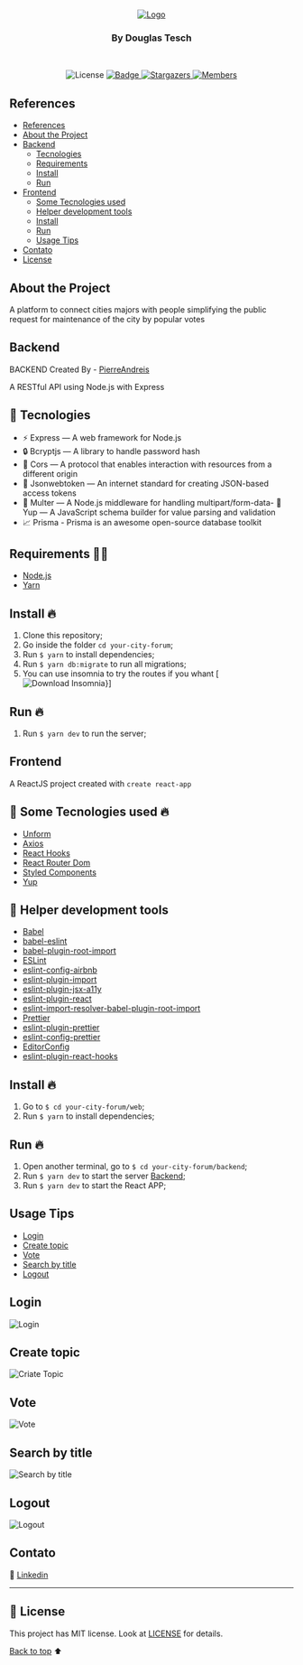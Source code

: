 <br />
<p align="center">
  <a href="https://github.com/Dtesch9/your-city-forum">
    <img src="https://github.com/Dtesch9/your-city-forum/blob/master/assets/signup-screen-your-city-forum.png" alt="Logo">
  </a>

  <h3 align="center">By Douglas Tesch</h3>
</p>
<br />
<p align="center">
  <img alt="License" src="https://img.shields.io/badge/license-MIT-%2304D361">
 
  <a href="https://www.linkedin.com/in/douglas-tesch-00b7a518b/">
    <img alt="Badge" src="https://img.shields.io/badge/Developer-Douglas%20Tesch-orange">
  </a>

  <a href="https://github.com/Dtesch9/fastfeet/stargazers">
    <img alt="Stargazers" src="https://img.shields.io/github/stars/Dtesch9/your-city-forum?style=social">
  </a>
  
   <a href="https://github.com/Dtesch9/fastfeet/network/members">
    <img alt="Members" src="https://img.shields.io/github/forks/Dtesch9/your-city-forum?style=social">
  </a>
</p>

## References

- [References](#references)
- [About the Project](#about-the-project)
- [Backend](#backend)
  - [Tecnologies](#-tecnologies)
  - [Requirements](#requirements-)
  - [Install](#install-)
  - [Run](#run-)
- [Frontend](#frontend)
  - [Some Tecnologies used](#-some-tecnologies-used-)
  - [Helper development tools](#-helper-development-tools)
  - [Install](#install--1)
  - [Run](#run--1)
  - [Usage Tips](#usage-tips)
- [Contato](#contato)
- [License](#memo-license)
  
  
  
## About the Project

A platform to connect cities majors with people simplifying the public request for maintenance of the city by popular votes 

## Backend

BACKEND Created By - [PierreAndreis](https://github.com/PierreAndreis)

A RESTful API using Node.js with Express

## 🚀 Tecnologies

- ⚡ Express — A web framework for Node.js
- :lock: Bcryptjs —  A library to handle password hash
- :fax: Cors — A protocol that enables interaction with resources from a different origin
- :key: Jsonwebtoken — An internet standard for creating JSON-based access tokens
- :paperclip: Multer — A Node.js middleware for handling multipart/form-data- :memo: Yup — A JavaScript schema builder for value parsing and validation
- :chart_with_upwards_trend: Prisma - Prisma is an awesome open-source database toolkit

## Requirements ✋🏻

- [Node.js](https://nodejs.org/en/)
- [Yarn](https://yarnpkg.com/pt-BR/docs/install)

## Install 🔥

1. Clone this repository;
2. Go inside the folder `cd your-city-forum`;
3. Run `$ yarn` to install dependencies;
4. Run `$ yarn db:migrate` to run all migrations;
5. You can use insomnia to try the routes if you whant [![Download Insomnia}](https://insomnia.rest/images/run.svg)]


## Run 🔥 
1. Run `$ yarn dev` to run the server;

## Frontend

A ReactJS project created with `create react-app`

## 🚀 Some Tecnologies used 🔥

- [Unform](https://unform.dev/)
- [Axios](https://github.com/axios/axios)
- [React Hooks](https://reactjs.org/docs/hooks-intro.html)
- [React Router Dom](https://reacttraining.com/react-router/web/guides/quick-start)
- [Styled Components](https://styled-components.com/)
- [Yup](https://github.com/jquense/yup)

## 🚀 Helper development tools

- [Babel](https://babeljs.io/)
- [babel-eslint](https://github.com/babel/babel-eslint)
- [babel-plugin-root-import](https://github.com/entwicklerstube/babel-plugin-root-import)
- [ESLint](https://eslint.org/)
- [eslint-config-airbnb](https://github.com/airbnb/javascript/tree/master/packages/eslint-config-airbnb)
- [eslint-plugin-import](https://github.com/benmosher/eslint-plugin-import)
- [eslint-plugin-jsx-a11y](https://github.com/evcohen/eslint-plugin-jsx-a11y)
- [eslint-plugin-react](https://github.com/yannickcr/eslint-plugin-react)
- [eslint-import-resolver-babel-plugin-root-import](https://github.com/olalonde/eslint-import-resolver-babel-root-import)
- [Prettier](https://prettier.io/)
- [eslint-plugin-prettier](https://github.com/prettier/eslint-plugin-prettier)
- [eslint-config-prettier](https://github.com/prettier/eslint-config-prettier)
- [EditorConfig](https://editorconfig.org/)
- [eslint-plugin-react-hooks](https://github.com/facebook/react/tree/master/packages/eslint-plugin-react-hooks)

## Install 🔥

1. Go to `$ cd your-city-forum/web`;
2. Run `$ yarn` to install dependencies;


## Run 🔥 
1. Open another terminal, go to `$ cd your-city-forum/backend`;
2. Run `$ yarn dev` to start the server [Backend](#backend);
3. Run `$ yarn dev` to start the React APP;

## Usage Tips

- [Login](#login)
- [Create topic](#create-topic)
- [Vote](#vote)
- [Search by title](#search-by-title)
- [Logout](#logout)

## Login

![Login](https://github.com/Dtesch9/your-city-forum/blob/master/assets/login-your-city-forum.gif)

## Create topic

![Criate Topic](https://github.com/Dtesch9/your-city-forum/blob/master/assets/create-topic-your-city-forum.gif)

## Vote

![Vote](https://github.com/Dtesch9/your-city-forum/blob/master/assets/upvote-your-city-forum.gif)

## Search by title

![Search by title](https://github.com/Dtesch9/your-city-forum/blob/master/assets/search-your-city-forum.gif)

## Logout

![Logout](https://github.com/Dtesch9/your-city-forum/blob/master/assets/logout-your-city-forum.gif)


## Contato

:link: [Linkedin](https://www.linkedin.com/in/douglas-tesch-00b7a518b/)

-----
## :memo: License

This project has MIT license. Look at [LICENSE](LICENSE.md) for details.


[Back to top](#references) :arrow_up:
